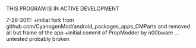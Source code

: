 THIS PROGRAM IS IN ACTIVE DEVELOPMENT

7-26-2011:
+initial fork from github.com/CyanogenMod/android_packages_apps_CMParts and removed all but frame of the app
+initial commit of PropModder by n00bware ... untested probably broken
